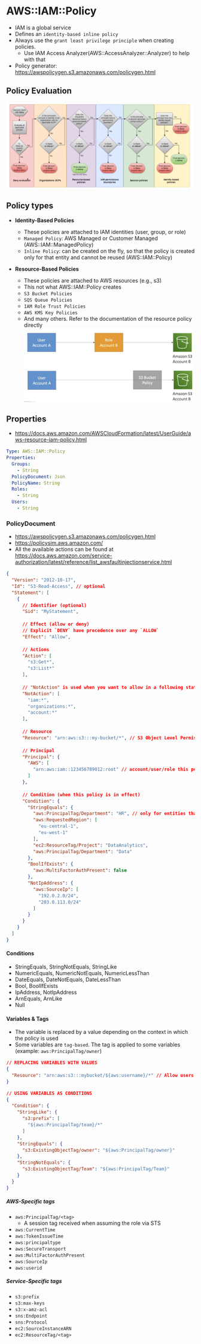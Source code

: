 # AWS::IAM::Policy

- IAM is a global service
- Defines an `identity-based inline policy`
- Always use the `grant least privilege principle` when creating policies.
  - Use IAM Access Analyzer(AWS::AccessAnalyzer::Analyzer) to help with that
- Policy generator: <https://awspolicygen.s3.amazonaws.com/policygen.html>

## Policy Evaluation

![Policy Evaluation Logic](.images/iam-policy-evalation-logic.png)

## Policy types

- **Identity-Based Policies**
  - These policies are attached to IAM identities (user, group, or role)
  - `Managed Policy`: AWS Managed or Customer Managed (AWS::IAM::ManagedPolicy)
  - `Inline Policy`: can be created on the fly, so that the policy is created only for that entity and cannot be reused (AWS::IAM::Policy)

- **Resource-Based Policies**
  - These policies are attached to AWS resources (e.g., s3)
  - This not what AWS::IAM::Policy creates
  - `S3 Bucket Policies`
  - `SQS Queue Policies`
  - `IAM Role Trust Policies`
  - `AWS KMS Key Policies`
  - And many others. Refer to the documentation of the resource policy directly
  ![Resource-based Policy](.images/resource-based-policy.png)

## Properties

- <https://docs.aws.amazon.com/AWSCloudFormation/latest/UserGuide/aws-resource-iam-policy.html>

```yaml
Type: AWS::IAM::Policy
Properties:
  Groups:
    - String
  PolicyDocument: Json
  PolicyName: String
  Roles:
    - String
  Users:
    - String
```

### PolicyDocument

- <https://awspolicygen.s3.amazonaws.com/policygen.html>
- <https://policysim.aws.amazon.com/>
- All the available actions can be found at <https://docs.aws.amazon.com/service-authorization/latest/reference/list_awsfaultinjectionservice.html>

```json
{
  "Version": "2012-10-17",
  "Id": "S3-Read-Access", // optional
  "Statement": [
    {
      // Identifier (optional)
      "Sid": "MyStatement",

      // Effect (allow or deny)
      // Explicit `DENY` have precedence over any `ALLOW`
      "Effect": "Allow",

      // Actions
      "Action": [
        "s3:Get*",
        "s3:List*"
      ],

      // "NotAction" is used when you want to allow in a following statement for certain actions. If we used "Deny Action" it would take precedent over any other statement
      "NotAction": [
        "iam:*",
        "organizations:*",
        "account:*"
      ],

      // Resource
      "Resource": "arn:aws:s3:::my-bucket/*", // S3 Object Level Permission (all files)

      // Principal
      "Principal": {
        "AWS": [
          "arn:aws:iam::123456789012:root" // account/user/role this policies applies to
        ]
      },

      // Condition (when this policy is in effect)
      "Condition": {
        "StringEquals": {
          "aws:PrincipalTag/Department": "HR", // only for entities that have this session tag (that that assumed the role in sts with this tag)
          "aws:RequestedRegion": [
            "eu-central-1",
            "eu-west-1"
          ],
          "ec2:ResourceTag/Project": "DataAnalytics",
          "aws:PrincipalTag/Department": "Data"
        },
        "BoolIfExists": {
          "aws:MultiFactorAuthPresent": false
        },
        "NotIpAddress": {
          "aws:SourceIp": [
            "192.0.2.0/24",
            "203.0.113.0/24"
          ]
        }
      }
    }
  ]
}
```

#### Conditions

- StringEquals, StringNotEquals, StringLike
- NumericEquals, NumericNotEquals, NumericLessThan
- DateEquals, DateNotEquals, DateLessThan
- Bool, BoolIfExists
- IpAddress, NotIpAddress
- ArnEquals, ArnLike
- Null

#### Variables & Tags

- The variable is replaced by a value depending on the context in which the policy is used
- Some variables are `tag-based`. The tag is applied to some variables (example: `aws:PrincipalTag/owner`)

```json
// REPLACING VARIABLES WITH VALUES
{
  "Resource": "arn:aws:s3:::mybucket/${aws:username}/*" // Allow users access to their buckets only
}
```

```json
// USING VARIABLES AS CONDITIONS
{
  "Condition": {
    "StringLike": {
      "s3:prefix": [
        "${aws:PrincipalTag/team}/*"
      ]
    },
    "StringEquals": {
      "s3:ExistingObjectTag/owner": "${aws:PrincipalTag/owner}"
    },
    "StringNotEquals": {
      "s3:ExistingObjectTag/Team": "${aws:PrincipalTag/Team}"
    }
  }
}
```

##### AWS-Specific tags

- `aws:PrincipalTag/<tag>`
  - A session tag received when assuming the role via STS
- `aws:CurrentTime`
- `aws:TokenIssueTime`
- `aws:principaltype`
- `aws:SecureTransport`
- `aws:MultiFactorAuthPresent`
- `aws:SourceIp`
- `aws:userid`

##### Service-Specific tags

- `s3:prefix`
- `s3:max-keys`
- `s3:x-amz-acl`
- `sns:Endpoint`
- `sns:Protocol`
- `ec2:SourceInstanceARN`
- `ec2:ResourceTag/<tag>`
